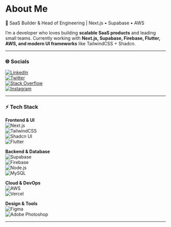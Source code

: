 # About Me  
🚀 SaaS Builder & Head of Engineering | Next.js • Supabase • AWS  

I’m a developer who loves building **scalable SaaS products** and leading small teams. Currently working with **Next.js, Supabase, Firebase, Flutter, AWS, and modern UI frameworks** like TailwindCSS + Shadcn.  

---

### 🌐 Socials  
[![LinkedIn](https://img.shields.io/badge/LinkedIn-%230077B5.svg?logo=linkedin&logoColor=white)](https://linkedin.com/in/iamrishan)  
[![Twitter](https://img.shields.io/badge/Twitter-%231DA1F2.svg?logo=Twitter&logoColor=white)](https://twitter.com/dudzapps)  
[![Stack Overflow](https://img.shields.io/badge/-Stackoverflow-FE7A16?logo=stack-overflow&logoColor=white)](https://stackoverflow.com/users/20548889)  
[![Instagram](https://img.shields.io/badge/Instagram-%23E4405F.svg?logo=Instagram&logoColor=white)](https://instagram.com/dudzapps)  

---

### ⚡ Tech Stack  

**Frontend & UI**  
![Next.js](https://img.shields.io/badge/next.js-000000?style=flat&logo=nextdotjs&logoColor=white)  
![TailwindCSS](https://img.shields.io/badge/tailwindcss-%2338B2AC.svg?style=flat&logo=tailwind-css&logoColor=white)  
![Shadcn UI](https://img.shields.io/badge/shadcn-000000.svg?style=flat&logo=radix-ui&logoColor=white)  
![Flutter](https://img.shields.io/badge/flutter-%2302569B.svg?style=flat&logo=flutter&logoColor=white)  

**Backend & Database**  
![Supabase](https://img.shields.io/badge/supabase-3ECF8E.svg?style=flat&logo=supabase&logoColor=white)  
![Firebase](https://img.shields.io/badge/firebase-%23039BE5.svg?style=flat&logo=firebase)  
![Node.js](https://img.shields.io/badge/node.js-6DA55F?style=flat&logo=node.js&logoColor=white)  
![MySQL](https://img.shields.io/badge/mysql-%2300f.svg?style=flat&logo=mysql&logoColor=white)  

**Cloud & DevOps**  
![AWS](https://img.shields.io/badge/Amazon_AWS-%23FF9900.svg?style=flat&logo=amazon-aws&logoColor=white)  
![Vercel](https://img.shields.io/badge/vercel-000000?style=flat&logo=vercel&logoColor=white)  

**Design & Tools**  
![Figma](https://img.shields.io/badge/figma-%23F24E1E.svg?style=flat&logo=figma&logoColor=white)  
![Adobe Photoshop](https://img.shields.io/badge/adobephotoshop-%2331A8FF.svg?style=flat&logo=adobephotoshop&logoColor=white)  

---
